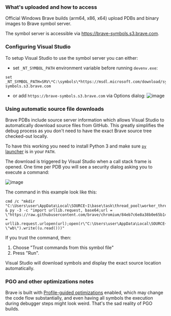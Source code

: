 ### What's uploaded and how to access

Official Windows Brave builds (arm64, x86, x64) upload PDBs and binary images to Brave symbol server.

The symbol server is accessible via https://brave-symbols.s3.brave.com.

### Configuring Visual Studio

To setup Visual Studio to use the symbol server you can either:
* set `_NT_SYMBOL_PATH` environment variable before running `devenv.exe`:
```
set _NT_SYMBOL_PATH=SRV\*C:\symbols\*https://msdl.microsoft.com/download/symbols;SRV\*C:\symbols\*https://brave-symbols.s3.brave.com
```
* or add `https://brave-symbols.s3.brave.com` via Options dialog:
![image](https://github.com/brave/brave-browser/assets/5928869/8bbd3c98-02d7-4b2b-b4cf-d23d04353377)

### Using automatic source file downloads

Brave PDBs include source server information which allows Visual Studio to automatically download source files from GitHub. This greatly simplifies the debug process as you don't need to have the exact Brave source tree checked-out locally.

To have this working you need to install Python 3 and make sure [`py` launcher](https://docs.python.org/3/using/windows.html#launcher) is in your `PATH`.

The download is triggered by Visual Studio when a call stack frame is opened. One time per PDB you will see a security dialog asking you to execute a command:

![image](https://github.com/brave/brave-browser/assets/5928869/b8f97b9a-f0e5-4cde-910b-ea42ed5698cf)

The command in this example look like this:
```
cmd /c "mkdir "C:\Users\user\AppData\Local\SOURCE~1\base\task\thread_pool\worker_thread.cc\84eb7c6e8a38b0e65b14f75cfec8144ffbc4b359" & py -3 -c "import urllib.request, base64;url = \"https://raw.githubusercontent.com/brave/chromium/84eb7c6e8a38b0e65b14f75cfec8144ffbc4b359/base/task/thread_pool/worker_thread.cc\";u = urllib.request.urlopen(url);open(r\"C:\Users\user\AppData\Local\SOURCE~1\base\task\thread_pool\worker_thread.cc\84eb7c6e8a38b0e65b14f75cfec8144ffbc4b359\worker_thread.cc\", \"wb\").write((u.read()))"
```

If you trust the command, then:
1. Choose "Trust commands from this symbol file"
2. Press "Run".

Visual Studio will download symbols and display the exact source location automatically.

### PGO and other optimizations notes

Brave is built with [Profile-guided optimizations](https://clang.llvm.org/docs/UsersManual.html#profile-guided-optimization) enabled, which may change the code flow substantially, and even having all symbols the execution during debugger steps might look weird. That's the sad reality of PGO builds.
